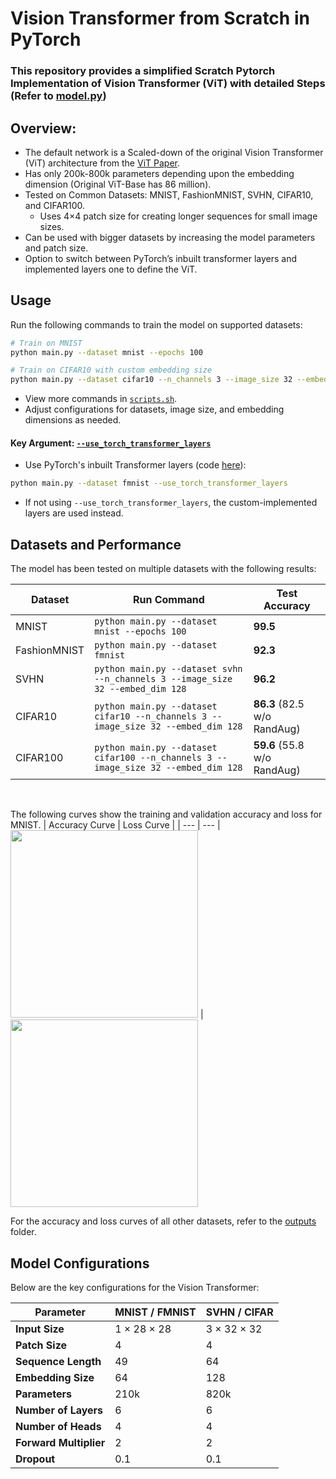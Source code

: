 # Vision Transformer from Scratch in PyTorch
### This repository provides a simplified Scratch Pytorch Implementation of Vision Transformer (ViT) with detailed Steps (Refer to <a href="model.py">model.py</a>)

## Overview:
- The default network is a Scaled-down of the original Vision Transformer (ViT) architecture from the [ViT Paper](https://arxiv.org/pdf/2010.11929.pdf).
- Has only 200k-800k parameters depending upon the embedding dimension (Original ViT-Base has 86 million).
- Tested on Common Datasets: MNIST, FashionMNIST, SVHN, CIFAR10, and CIFAR100.
  - Uses 4×4 patch size for creating longer sequences for small image sizes.
- Can be used with bigger datasets by increasing the model parameters and patch size.
- Option to switch between PyTorch’s inbuilt transformer layers and implemented layers one to define the ViT.

## Usage

Run the following commands to train the model on supported datasets:
```bash
# Train on MNIST
python main.py --dataset mnist --epochs 100

# Train on CIFAR10 with custom embedding size
python main.py --dataset cifar10 --n_channels 3 --image_size 32 --embed_dim 128
```

- View more commands in [`scripts.sh`](scripts.sh).
- Adjust configurations for datasets, image size, and embedding dimensions as needed.

#### Key Argument: [`--use_torch_transformer_layers`](https://github.com/s-chh/PyTorch-Scratch-Vision-Transformer-ViT/blob/cf5c88251c1b1f15b46954fa7013bfc86980ddd6/main.py#L61")
- Use PyTorch's inbuilt Transformer layers (code [here](https://github.com/s-chh/PyTorch-Scratch-Vision-Transformer-ViT/blob/026c5bed8d6dc088b24066510dddc01bde0b163d/model.py#L215)):
```bash
python main.py --dataset fmnist --use_torch_transformer_layers
```
- If not using `--use_torch_transformer_layers`, the custom-implemented layers are used instead.

## Datasets and Performance
The model has been tested on multiple datasets with the following results:

| Dataset      | Run Command | Test Accuracy   |
|--------------|-------------|-----------------|
| MNIST        | `python main.py --dataset mnist --epochs 100` | **99.5** |
| FashionMNIST | `python main.py --dataset fmnist` | **92.3** |
| SVHN         | `python main.py --dataset svhn --n_channels 3 --image_size 32 --embed_dim 128` | **96.2** |
| CIFAR10      | `python main.py --dataset cifar10 --n_channels 3 --image_size 32 --embed_dim 128` | **86.3** (82.5 w/o RandAug) |
| CIFAR100     | `python main.py --dataset cifar100 --n_channels 3 --image_size 32 --embed_dim 128` | **59.6** (55.8 w/o RandAug) |

<br>

The following curves show the training and validation accuracy and loss for MNIST. 
| Accuracy Curve | Loss Curve |
| --- | --- |
<img src="outputs/mnist/graph_accuracy.png" width="300"></img> | <img src="outputs/mnist/graph_loss.png" width="300"></img>

For the accuracy and loss curves of all other datasets, refer to the [outputs](outputs/)  folder.

## Model Configurations
Below are the key configurations for the Vision Transformer:

| Parameter             | MNIST / FMNIST  | SVHN / CIFAR    |
|-----------------------|-----------------|-----------------|
| **Input Size**        | 1 × 28 × 28     | 3 × 32 × 32     |
| **Patch Size**        | 4               | 4               |
| **Sequence Length**   | 49              | 64              |
| **Embedding Size**    | 64              | 128             |
| **Parameters**        | 210k            | 820k            |
| **Number of Layers**  | 6               | 6               |
| **Number of Heads**   | 4               | 4               |
| **Forward Multiplier**| 2               | 2               |
| **Dropout**           | 0.1             | 0.1             |

